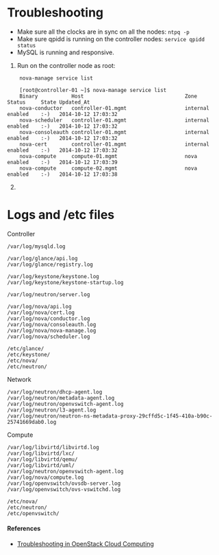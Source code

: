 # Troubleshooting

- Make sure all the clocks are in sync on all the nodes:  `ntpq -p`
- Make sure qpidd is running on the controller nodes:  `service qpidd status`
- MySQL is running and responsive.  


1. Run on the controller node as root:

```
    nova-manage service list 
    
    [root@controller-01 ~]$ nova-manage service list
    Binary           Host                                 Zone             Status     State Updated_At
    nova-conductor   controller-01.mgmt                   internal         enabled    :-)   2014-10-12 17:03:32
    nova-scheduler   controller-01.mgmt                   internal         enabled    :-)   2014-10-12 17:03:32
    nova-consoleauth controller-01.mgmt                   internal         enabled    :-)   2014-10-12 17:03:32
    nova-cert        controller-01.mgmt                   internal         enabled    :-)   2014-10-12 17:03:32
    nova-compute     compute-01.mgmt                      nova             enabled    :-)   2014-10-12 17:03:39
    nova-compute     compute-02.mgmt                      nova             enabled    :-)   2014-10-12 17:03:38
```

2. 

# Logs and /etc files

Controller
```
/var/log/mysqld.log

/var/log/glance/api.log
/var/log/glance/registry.log

/var/log/keystone/keystone.log
/var/log/keystone/keystone-startup.log

/var/log/neutron/server.log

/var/log/nova/api.log
/var/log/nova/cert.log
/var/log/nova/conductor.log
/var/log/nova/consoleauth.log
/var/log/nova/nova-manage.log
/var/log/nova/scheduler.log

/etc/glance/
/etc/keystone/
/etc/nova/
/etc/neutron/
```

Network
```
/var/log/neutron/dhcp-agent.log
/var/log/neutron/metadata-agent.log
/var/log/neutron/openvswitch-agent.log
/var/log/neutron/l3-agent.log
/var/log/neutron/neutron-ns-metadata-proxy-29cffd5c-1f45-410a-b90c-25741669dab0.log

```

Compute
```
/var/log/libvirtd/libvirtd.log
/var/log/libvirtd/lxc/
/var/log/libvirtd/qemu/
/var/log/libvirtd/uml/
/var/log/neutron/openvswitch-agent.log
/var/log/nova/compute.log
/var/log/openvswitch/ovsdb-server.log
/var/log/openvswitch/ovs-vswitchd.log

/etc/nova/
/etc/neutron/
/etc/openvswitch/

```

#### References

- [Troubleshooting in OpenStack Cloud Computing][1]

[1]: https://www.packtpub.com/books/content/troubleshooting-openstack-cloud-computing




